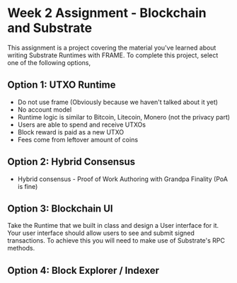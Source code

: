 # Week 2 Assignment - Blockchain and Substrate

This assignment is a project covering the material you've learned about writing Substrate Runtimes with FRAME. To complete this project, select one of the following options,

## Option 1: UTXO Runtime

- Do not use frame (Obviously because we haven't talked about it yet)
- No account model
- Runtime logic is similar to Bitcoin, Litecoin, Monero (not the privacy part)
- Users are able to spend and receive UTXOs
- Block reward is paid as a new UTXO
- Fees come from leftover amount of coins

## Option 2: Hybrid Consensus
- Hybrid consensus - Proof of Work Authoring with Grandpa Finality (PoA is fine)

## Option 3: Blockchain UI

Take the <TODO> Runtime that we built in class and design a User interface for it. Your user interface should allow users to see <Some Chainstate> and submit signed transactions. To achieve this you will need to make use of Substrate's RPC methods.

## Option 4: Block Explorer / Indexer